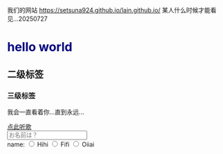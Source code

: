 我们的网站 https://setsuna924.github.io/lain.github.io/
某人什么时候才能看见...20250727
<!DOCTYPE html>
<html lang="en">
<head>
    <meta charset="UTF-8">
    <meta name="viewport" content="width=device-width, initial-scale=1.0">
  
</head>

<body>
 <h1 style="color: darkblue;">hello world</h1>   
 <h2>二级标签</h2>
 <h3>三级标签</h3>
 <p>我会一直看着你...直到永远...</p>
</body>
<a href="https://open.spotify.com/track/1DHkVkpOeNXxq4YhHOeEac?si=d5bc8d4a15fa4fff">点此听歌</menu></a>
<body>
<form>
    <input type="text" placeholder="お名前は？">
    <br>
    <label for=""> name:</label> 
    <input type="radio" name="name"> Hihi
    <input type="radio" name="name"> Fifi
    <input type="radio" name="name"> Oiiai
</form>

</html>
